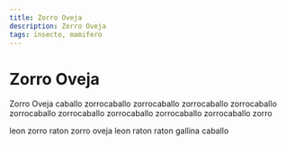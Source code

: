 ```yaml
---
title: Zorro Oveja
description: Zorro Oveja
tags: insecto, mamifero
---
```


# Zorro Oveja

Zorro Oveja caballo zorrocaballo zorrocaballo zorrocaballo zorrocaballo zorrocaballo zorrocaballo zorrocaballo zorrocaballo zorrocaballo zorro

leon zorro raton zorro oveja leon raton raton gallina caballo